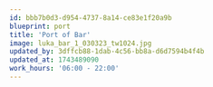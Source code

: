 ```yaml
---
id: bbb7b0d3-d954-4737-8a14-ce83e1f20a9b
blueprint: port
title: 'Port of Bar'
image: luka_bar_1_030323_tw1024.jpg
updated_by: 3dffcb88-1dab-4c56-bb8a-d6d7594b4f4b
updated_at: 1743489090
work_hours: '06:00 - 22:00'
---
```

